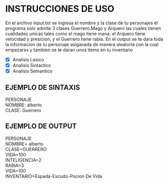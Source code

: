 # INSTRUCCIONES DE USO
En el archivo input.txt se ingresa el nombre y la clase de tu personajes el programa solo admite 3 clases Guerrero,Mago y Arquero las cuales tienen cualidades unicas tales como el mago tiene mana, el Arquero tiene
velocidad y presicion, y el Guerrero tiene rabia.
En el output se te dara toda la informacion de tu personaje asiganada de manera aleatoria con la cual empezaras y tambien se te daran unos items en tu inventario
- [x] Analisis Lexico  
- [x] Analisis Sintactico  
- [x] Analisis Semantico  
## EJEMPLO DE SINTAXIS
PERSONAJE  
NOMBRE: alberto  
CLASE: Guerrero  

## EJEMPLO DE OUTPUT
PERSONAJE  
NOMBRE= alberto  
CLASE=GUERRERO  
VIDA=100  
INTELIGENCIA=2  
RABIA=3  
VIDA=100  
INVENTARIO=Espada-Escudo-Pocion De Vida  

